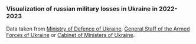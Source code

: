 ### Visualization of russian military losses in Ukraine in 2022-2023

Data taken from [Ministry of Defence of Ukraine](https://mil.gov.ua/), [General Staff of the Armed Forces of Ukraine](https://www.facebook.com/GeneralStaff.ua) or [Cabinet of Ministers of Ukraine](https://www.kmu.gov.ua/).
